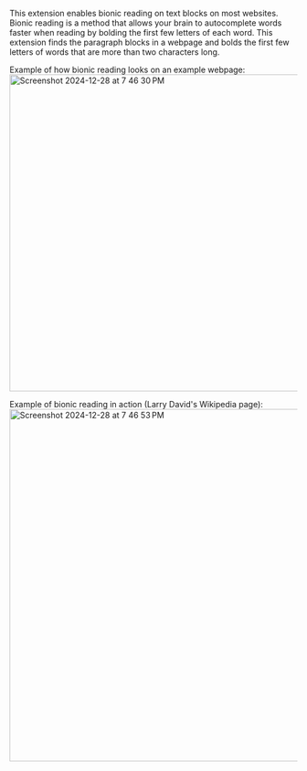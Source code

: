 This extension enables bionic reading on text blocks on most websites. 
Bionic reading is a method that allows your brain to autocomplete words faster when reading by bolding the first few letters of each word. This extension finds the paragraph blocks in a webpage and bolds the first few letters of words that are more than two characters long.

Example of how bionic reading looks on an example webpage:
<img width="555" alt="Screenshot 2024-12-28 at 7 46 30 PM" src="https://github.com/user-attachments/assets/71032268-3481-44db-adae-af89b6fe0d03" />



Example of bionic reading in action (Larry David's Wikipedia page):
<img width="617" alt="Screenshot 2024-12-28 at 7 46 53 PM" src="https://github.com/user-attachments/assets/db30b198-ad8b-4fb3-bf9a-fa6aa76542c7" />
